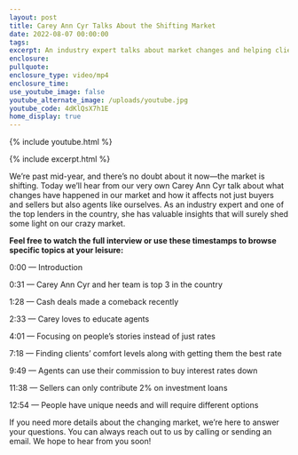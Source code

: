 ```yaml
---
layout: post
title: Carey Ann Cyr Talks About the Shifting Market
date: 2022-08-07 00:00:00
tags:
excerpt: An industry expert talks about market changes and helping clients.
enclosure:
pullquote:
enclosure_type: video/mp4
enclosure_time:
use_youtube_image: false
youtube_alternate_image: /uploads/youtube.jpg
youtube_code: 4dKlQsX7h1E
home_display: true
---
```

{% include youtube.html %}

{% include excerpt.html %}

We’re past mid-year, and there’s no doubt about it now—the market is shifting. Today we’ll hear from our very own Carey Ann Cyr talk about what changes have happened in our market and how it affects not just buyers and sellers but also agents like ourselves. As an industry expert and one of the top lenders in the country, she has valuable insights that will surely shed some light on our crazy market.

**Feel free to watch the full interview or use these timestamps to browse specific topics at your leisure:**

0:00 — Introduction

0:31 — Carey Ann Cyr and her team is top 3 in the country

1:28 — Cash deals made a comeback recently

2:33 — Carey loves to educate agents

4:01 — Focusing on people’s stories instead of just rates&nbsp;

7:18 — Finding clients’ comfort levels along with getting them the best rate&nbsp;

9:49 — Agents can use their commission to buy interest rates down

11:38 — Sellers can only contribute 2% on investment loans

12:54 — People have unique needs and will require different options

If you need more details about the changing market, we’re here to answer your questions. You can always reach out to us by calling or sending an email. We hope to hear from you soon\!
